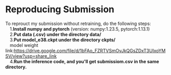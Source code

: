 # Reproducing Submission  
To reprouct my submission without retraining, do the following steps:  
&emsp;1.**Install numpy and pytorch** (version: numpy:1.23.5, pytorch:1.13.1)  
&emsp;2.**Put data (.csv) under the directory data/**  
&emsp;3.**Put model_e38.ckpt under the directory ckpts/**  
&emsp;model weight link:https://drive.google.com/file/d/1bFAo_FZRTVSmOvJkQGsZDxT3UIxoYMSV/view?usp=share_link  
&emsp;4.**Run the inference code, and you'll get submissiom.csv in the same directory.**  
